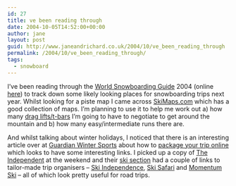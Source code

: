 ```yaml
---
id: 27
title: ve been reading through
date: 2004-10-05T14:52:00+00:00
author: jane
layout: post
guid: http://www.janeandrichard.co.uk/2004/10/ve_been_reading_through
permalink: /2004/10/ve_been_reading_through/
tags:
  - snowboard
---
```

I&#8217;ve been reading through the [World Snowboarding Guide](http://www.amazon.co.uk/exec/obidos/ASIN/1900916126/richarddallaway) 2004 (online [here](http://www.worldsnowboardguide.com/)) to track down some likely looking places for snowboarding trips next year. Whilst looking for a piste map I came across [SkiMaps.com](http://www.skimaps.com/) which has a good collection of maps. I&#8217;m planning to use it to help me work out a) how many [drag lifts/t-bars](http://skilifts.org/glossary.htm) I&#8217;m going to have to negotiate to get around the mountain and b) how many easy/intermediate runs there are.

And whilst talking about winter holidays, I noticed that there is an interesting article over at [Guardian Winter Sports](http://travel.guardian.co.uk/activities/wintersports) about how to [package your trip online](http://travel.guardian.co.uk/activities/wintersports/story/0,7447,1317867,00.html) which looks to have some interesting links. I picked up a copy of [The Independent](http://www.independent.co.uk/) at the weekend and their [ski section](http://travel.independent.co.uk/themes/skiing/) had a couple of links to tailor-made trip organisers &#8211; [Ski Independence](http://www.ski-i.com/), [Ski Safari](http://www.skisafari.com/) and [Momentum Ski](http://www.momentum.uk.com/) &#8211; all of which look pretty useful for road trips.